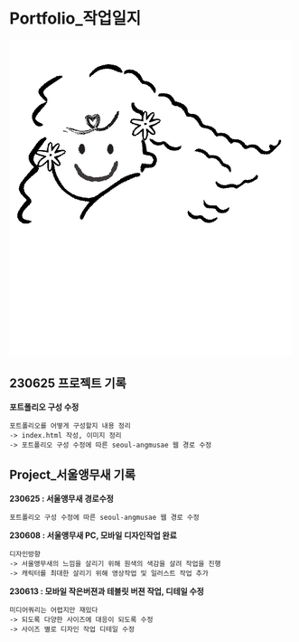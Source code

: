 # Portfolio_작업일지
![backgroundEx](./images/me3.gif)

## 230625 프로젝트 기록

__포트폴리오 구성 수정__

    포트폴리오를 어떻게 구성할지 내용 정리 
    -> index.html 작성, 이미지 정리
    -> 포트폴리오 구성 수정에 따른 seoul-angmusae 웹 경로 수정


## Project_서울앵무새 기록

__230625 : 서울앵무새 경로수정__

    포트폴리오 구성 수정에 따른 seoul-angmusae 웹 경로 수정

__230608 : 서울앵무새 PC, 모바일 디자인작업 완료__

    디자인방향
    -> 서울앵무새의 느낌을 살리기 위해 원색의 색감을 살려 작업을 진행
    -> 캐릭터를 최대한 살리기 위해 영상작업 및 일러스트 작업 추가

__230613 : 모바일 작은버젼과 테블릿 버젼 작업, 디테일 수정__

    미디어쿼리는 어렵지만 재밌다
    -> 되도록 다양한 사이즈에 대응이 되도록 수정
    -> 사이즈 별로 디자인 작업 디테일 수정
